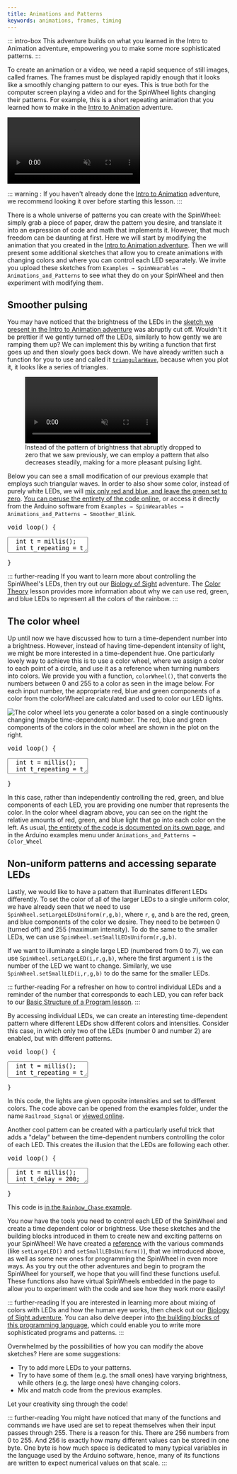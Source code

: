 ```yaml
---
title: Animations and Patterns
keywords: animations, frames, timing
---
```


<link rel="stylesheet" href="/simspinwheel/simspinwheel.css">
<script src='/simspinwheel/simspinwheel.js'></script>

::: intro-box
This adventure builds on what you learned in the Intro to Animation adventure,
empowering you to make some more sophisticated patterns. 
:::


To create an animation or a video,
we need a rapid sequence of still images, called frames.
The frames must be displayed rapidly enough that it looks like a smoothly changing pattern to our eyes.
This is true both for the computer screen playing a video
and for the SpinWheel lights changing their patterns.
For example, this is a short repeating animation that you learned how to make in the [Intro to Animation](/animation) adventure.

<video src="/images/bookpics/simple_blink.mp4" muted autoplay playsinline loop></video>

::: warning :
If you haven't already done the [Intro to Animation](/animation) adventure, we recommend looking it over before starting this lesson. 
:::

There is a whole universe of patterns you can create with the SpinWheel:
simply grab a piece of paper,
draw the pattern you desire,
and translate it into an expression of code and math that implements it.
However, that much freedom can be daunting at first.
Here we will start by modifying the animation that you created in the [Intro to Animation adventure](/animation).
Then we will present some additional sketches that allow you to create animations with changing colors and where you can control each LED separately.
We invite you upload these sketches from `Examples → SpinWearables → Animations_and_Patterns` to see what they do on your SpinWheel and then experiment with modifying them.


## Smoother pulsing

You may have noticed that the brightness of the LEDs in the [sketch we present in the Intro to Animation adventure](/codedoc/examples/Animations_and_Patterns/Simple_Blink) was abruptly cut off.
Wouldn't it be prettier if we gently turned off the LEDs, similarly to how gently we are ramping them up?
We can implement this by writing a function that first goes up and then slowly goes back down.
We have already written such a function for you to use
and called it [`triangularWave`](/codedoc/src/SpinWearables.h.html#triangular-wave),
because when you plot it, it looks like a series of triangles.

<figure><video src="/images/bookpics/triangular_wave.mp4" muted autoplay playsinline loop></video><figcaption>Instead of the pattern of brightness that abruptly dropped to zero that we saw previously, we can employ a pattern that also decreases steadily, making for a more pleasant pulsing light.</figcaption></figure>

Below you can see a small modification of our previous example that employs such triangular waves.
In order to also show some color, instead of purely white LEDs,
we will [mix only red and blue, and leave the green set to zero](/colortheory).
[You can peruse the entirety of the code online](/codedoc/examples/Animations_and_Patterns/Smoother_Blink),
or access it directly from the Arduino software from 
`Examples → SpinWearables → Animations_and_Patterns → Smoother_Blink`.

<div class="ssw-codecontent" markdown=0>
<pre class="ssw-codeblock">
void loop() {
</pre>
<textarea class="ssw-codeblock">
  int t = millis();
  int t_repeating = t % 2500;
  int b = triangularWave(t_repeating / 10);
  // The next function takes three arguments:
  // The red, green, and blue components of the color we desire.
  // We are mixing only red and blue, setting green to zero.
  SpinWheel.setLargeLEDsUniform(b, 0, b);
  SpinWheel.drawFrame();
</textarea>
<pre class="ssw-codeblock">
}
</pre>
</div>

::: further-reading
If you want to learn more about controlling the SpinWheel's LEDs, then try out our [Biology of Sight](/sight) adventure. The [Color Theory](/colortheory) lesson provides more information about why we can use red, green, and blue LEDs to represent all the colors of the rainbow.
:::

## The color wheel

Up until now we have discussed how to turn a time-dependent number into a brightness.
However, instead of having time-dependent intensity of light,
we might be more interested in a time-dependent hue.
One particularly lovely way to achieve this is to use a color wheel,
where we assign a color to each point of a circle,
and use it as a reference when turning numbers into colors.
We provide you with a function, `colorWheel()`, that converts the numbers between 0 and 255
to a color as seen in the image below. For each input number, the appropriate red,
blue and green components of a color from the colorWheel are calculated
and used to color our LED lights.

![The color wheel lets you generate a color based on a single continuously changing (maybe time-dependent) number. The red, blue and green components of the colors in the color wheel are shown in the plot on the right.](/images/bookpics/colorwheel.png "The color wheel lets you generate a color based on a single continuously changing (maybe time-dependent) number.")

<div class="ssw-codecontent" markdown=0>
<pre class="ssw-codeblock">
void loop() {
</pre>
<textarea class="ssw-codeblock">
  int t = millis();
  int t_repeating = t % 2500;
  int s = t_repeating/10;
  SpinWheel.setLargeLEDsUniform(colorWheel(s));
  SpinWheel.drawFrame();
</textarea>
<pre class="ssw-codeblock">
}
</pre>
</div>

In this case, rather than independently controlling the red, green, and blue components of each LED, you are providing one number that represents the color. In the color wheel diagram above, you can see on the right the relative amounts of red, green, and blue light that go into each color on the left. As usual, [the entirety of the code is documented on its own page](/codedoc/examples/Animations_and_Patterns/Color_Wheel), and in the Arduino examples menu under `Animations_and_Patterns → Color_Wheel`


## Non-uniform patterns and accessing separate LEDs

Lastly, we would like to have a pattern that illuminates different LEDs differently.
To set the color of all of the larger LEDs to a single uniform color,
we have already seen that we need to use `SpinWheel.setLargeLEDsUniform(r,g,b)`,
where `r`, `g`, and `b` are the red, green, and blue components of the color we desire.
They need to be between 0 (turned off) and 255 (maximum intensity).
To do the same to the smaller LEDs, we can use `SpinWheel.setSmallLEDsUniform(r,g,b)`.


If we want to illuminate a single large LED (numbered from 0 to 7),
we can use `SpinWheel.setLargeLED(i,r,g,b)`,
where the first argument `i` is the number of the LED we want to change.
Similarly, we use `SpinWheel.setSmallLED(i,r,g,b)` to do the same for the smaller LEDs.

::: further-reading
For a refresher on how to control individual LEDs and a reminder of the number that corresponds to each LED, you can refer back to our [Basic Structure of a Program lesson](/basics).
:::

By accessing individual LEDs, we can create an interesting time-dependent pattern
where different LEDs show different colors and intensities.
Consider this case, in which only two of the LEDs (number 0 and number 2) are enabled,
but with different patterns.

<div class="ssw-codecontent" markdown=0>
<pre class="ssw-codeblock">
void loop() {
</pre>
<textarea class="ssw-codeblock">
  int t = millis();
  int t_repeating = t % 2500;
  int w = triangularWave(t_repeating/10);
  // The next line sets the intensity of the 2nd LED 
  // to be opposite of the value in w
  int w_opposite = 255 - w;
  SpinWheel.setLargeLED(0, w, 0, 0);
  SpinWheel.setLargeLED(2, 0, w_opposite, 0);
  SpinWheel.drawFrame();
</textarea>
<pre class="ssw-codeblock">
}
</pre>
</div>

In this code, the lights are given opposite intensities and set to different colors. The code above can be opened from the examples folder, under the name `Railroad_Signal` or [viewed online](/codedoc/examples/Animations_and_Patterns/Railroad_Signal).

Another cool pattern can be created with a particularly useful trick that adds a "delay" between the time-dependent numbers controlling the color of each LED.
This creates the illusion that the LEDs are following each other. 

<div class="ssw-codecontent" markdown=0>
<pre class="ssw-codeblock">
void loop() {
</pre>
<textarea class="ssw-codeblock">
  int t = millis();
  int t_delay = 200; // Change this number! What happens?
  int t0 = (t % 2500) / 10;
  int t1 = ((t+t_delay) % 2500) / 10;
  int t2 = ((t+2*t_delay) % 2500) / 10;
  int t3 = ((t+3*t_delay) % 2500) / 10;
  SpinWheel.setLargeLED(0, colorWheel(t0));
  SpinWheel.setLargeLED(1, colorWheel(t1));
  SpinWheel.setLargeLED(2, colorWheel(t2));
  SpinWheel.setLargeLED(3, colorWheel(t3));
  SpinWheel.drawFrame();
</textarea>
<pre class="ssw-codeblock">
}
</pre>
</div>

This code is [in the `Rainbow_Chase` example](/codedoc/examples/Animations_and_Patterns/Rainbow_Chase).

You now have the tools you need to control each LED of the SpinWheel
and create a time dependent color or brightness. 
Use these sketches and the building blocks introduced in them to create new and exciting patterns on your SpinWheel! 
We have created a [reference](/allcommands) with the various commands (like `setLargeLED()` and `setSmallLEDsUniform()`), that we introduced above, as well as some new ones for programming the SpinWheel in even more ways. 
As you try out the other adventures and begin to program the SpinWheel for yourself, 
we hope that you will find these functions useful. 
These functions also have virtual SpinWheels embedded in the page to allow you to experiment with the code and see how they work more easily!

::: further-reading
If you are interested in learning more about mixing of colors with LEDs and how the human eye works, then check out our [Biology of Sight adventure](/sight).
You can also delve deeper into [the building blocks of this programming language](/progpatterns),
which could enable you to write more sophisticated programs and patterns.
:::

Overwhelmed by the possibilities of how you can modify the above sketches? Here are some suggestions: 
<ul>
<li> Try to add more LEDs to your patterns. </li>
<li> Try to have some of them (e.g. the small ones) have varying brightness, 
while others (e.g. the large ones) have changing colors. </li>
<li> Mix and match code from the previous examples. </li>
</ul>
Let your creativity sing through the code!



::: further-reading
You might have noticed that many of the functions and commands we have used are set to repeat themselves when their input passes through 255. There is a reason for this. There are 256 numbers from 0 to 255. And 256 is exactly how many different values can be stored in one byte. One byte is how much space is dedicated to many typical variables in the language used by the Arduino software, hence, many of its functions are written to expect numerical values on that scale.
:::
